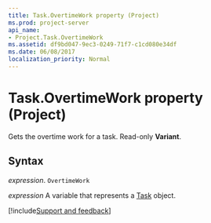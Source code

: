 ```yaml
---
title: Task.OvertimeWork property (Project)
ms.prod: project-server
api_name:
- Project.Task.OvertimeWork
ms.assetid: df9bd047-9ec3-0249-71f7-c1cd080e34df
ms.date: 06/08/2017
localization_priority: Normal
---
```



# Task.OvertimeWork property (Project)

Gets the overtime work for a task. Read-only  **Variant**.


## Syntax

_expression_. `OvertimeWork`

_expression_ A variable that represents a [Task](./Project.Task.md) object.

[!include[Support and feedback](~/includes/feedback-boilerplate.md)]